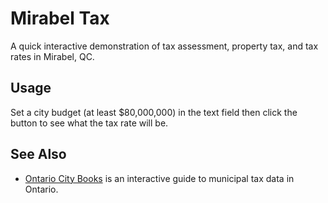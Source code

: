 # Mirabel Tax

A quick interactive demonstration of tax assessment, property tax, and tax
rates in Mirabel, QC.

## Usage

Set a city budget (at least $80,000,000) in the text field then click the
button to see what the tax rate will be.

## See Also

- [Ontario City Books](https://oncitybooks.ca/) is an interactive guide to
  municipal tax data in Ontario.
